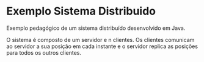 # Exemplo Sistema Distribuido

Exemplo pedagógico de um sistema distribuído desenvolvido em Java. 

O sistema é composto de um servidor e n clientes. Os clientes comunicam ao servidor a sua posição em cada instante e o servidor replica as posições para todos os outros clientes. 
